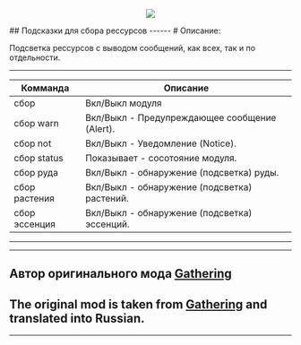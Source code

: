 <p align="center"><img src="https://github.com/war100ck/others/blob/master/terabooxlogo.svg"></p>
## Подсказки для сбора рессурсов
------
# Описание:

Подсветка рессурсов с выводом сообщений, как всех, так и по отдельности.

------

Комманда | Описание
--- | ---
сбор | Вкл/Выкл модуля
сбор warn | Вкл/Выкл - Предупреждающее сообщение (Alert).
сбор not | Вкл/Выкл - Уведомление (Notice).
сбор status | Показывает - сосотояние модуля.
сбор руда | Вкл/Выкл - обнаружение (подсветка) руды.
сбор растения | Вкл/Выкл - обнаружение (подсветка) растений.
сбор эссенция | Вкл/Выкл - обнаружение (подсветка) эссенций.

------

---
## Автор оригинального мода [Gathering](https://github.com/tera-mod/Gathering)
## The original mod is taken from [Gathering](https://github.com/tera-mod/Gathering) and translated into Russian.
---

